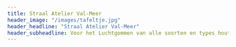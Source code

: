 ```yaml
---
title: Straal Atelier Val-Meer
header_image: "/images/tafeltje.jpg"
header_headline: "Straal Atelier Val-Meer"
header_subheadline: Voor het Luchtgommen van alle soorten en types hout, het Fijnstralen van Carrosserie en Glasparelstralen van Inox en Aluminium.
---
```

